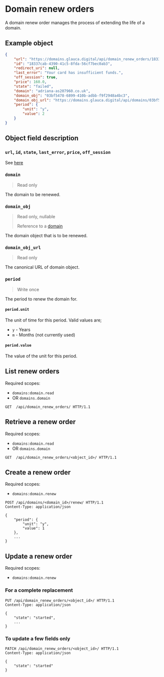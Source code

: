 # Domain renew orders

A domain renew order manages the process of extending the life of a domain.
    
## Example object

```json
{
    "url": "https://domains.glauca.digital/api/domain_renew_orders/18337cab-4390-41c5-8fda-56cf7bec0ab3/",
    "id": "18337cab-4390-41c5-8fda-56cf7bec0ab3",
    "redirect_uri": null,
    "last_error": "Your card has insufficient funds.",
    "off_session": true,
    "price": 160.0,
    "state": "failed",
    "domain": "adriana-as207960.co.uk",
    "domain_obj": "03bf5478-6899-410b-adbb-f9f2948a4bc3",
    "domain_obj_url": "https://domains.glauca.digital/api/domains/03bf5478-6899-410b-adbb-f9f2948a4bc3/",
    "period": {
        "unit": "y",
        "value": 2
    }
}
```
    
## Object field description

### `url`, `id`, `state`, `last_error`, `price`, `off_session`

See [here](/domains/api/objects/order/)

### `domain`
> Read only

The domain to be renewed.

### `domain_obj`
> Read only, nullable
>
> Reference to a [domain](/domains/api/objects/domain/)

The domain object that is to be renewed.

### `domain_obj_url`
> Read only

The canonical URL of domain object.

### `period`
> Write once

The period to renew the domain for.

#### `period.unit`

The unit of time for this period. Valid values are;

* `y` - Years
* `m` - Months (not currently used)

#### `period.value`

The value of the unit for this period.
  
## List renew orders

Required scopes:

- `domains:domain.read`
- OR `domains.domain` 

```http
GET  /api/domain_renew_orders/ HTTP/1.1
```
  
## Retrieve a renew order

Required scopes:

- `domains:domain.read`
- OR `domains.domain` 

```http
GET  /api/domain_renew_orders/<object_id>/ HTTP/1.1
```
  
## Create a renew order

Required scopes:

- `domains:domain.renew` 

```http
POST /api/domains/<domain_id>/renew/ HTTP/1.1
Content-Type: application/json

{
    "period": {
        "unit": "y",
        "value": 1
    },
    ...
}
```
  
## Update a renew order

Required scopes:

- `domains:domain.renew` 

### For a complete replacement

```http
PUT /api/domain_renew_orders/<object_id>/ HTTP/1.1
Content-Type: application/json

{
    "state": "started",
    ...
}
```

### To update a few fields only

```http
PATCH /api/domain_renew_orders/<object_id>/ HTTP/1.1
Content-Type: application/json

{
    "state": "started"
}
```
